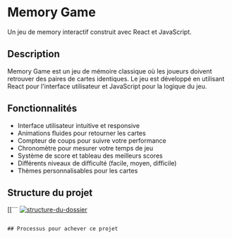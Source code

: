 # Memory Game

Un jeu de memory interactif construit avec React et JavaScript.



##  Description

Memory Game est un jeu de mémoire classique où les joueurs doivent retrouver des paires de cartes identiques. Le jeu est développé en utilisant React pour l'interface utilisateur et JavaScript pour la logique du jeu.

##  Fonctionnalités

- Interface utilisateur intuitive et responsive
- Animations fluides pour retourner les cartes
- Compteur de coups pour suivre votre performance
- Chronomètre pour mesurer votre temps de jeu
- Système de score et tableau des meilleurs scores
- Différents niveaux de difficulté (facile, moyen, difficile)
- Thèmes personnalisables pour les cartes



##  Structure du projet

[[```
[<img src="![image](https://github.com/user-attachments/assets/ea4b7c67-2a58-4c8f-a89e-01d51112ad68)
" alt="structure-du-dossier">](https://th.bing.com/th?id=OPEC.N5mJrx%2b%2f5NHsxQ474C474&w=200&h=213&rs=1&o=5&cb=iwc2&pid=21.1)
```](https://th.bing.com/th?id=OPEC.N5mJrx%2b%2f5NHsxQ474C474&w=200&h=213&rs=1&o=5&cb=iwc2&pid=21.1)](https://th.bing.com/th?id=OPEC.N5mJrx%2b%2f5NHsxQ474C474&w=200&h=213&rs=1&o=5&cb=iwc2&pid=21.1)](https://www.bing.com/aclick?ld=e8sf_iEnk0L7ixMIU_bEe5LjVUCUyDvNk52azXL6YT012TiJz4mAYE3iL0FvQEABDzfSKL_s5lGxu04LiMugBOLZWyXiZw6y0IziSYXgaMXa9D1KOziOsb-J1-pvOZCC0BrqRUezLJF_Vth6U5gXSA0lZcw8Q1Ktm4Kg2w9EkJJv1tATWSxVSZQ6Ax9vOAnXfP1RYQEw&u=aHR0cHMlM2ElMmYlMmZ3d3cuYW1hem9uLmZyJTJmUmF2ZW5zYnVyZ2VyLUNvbGxlY3RvcnMtbWVtb3J5JTI1QzIlMjVBRS1TY2glMjVDMyUyNUI2bnN0ZS1SZWlzZXppZWxlJTJmZHAlMmZCMDlUUEhONEcyJTJmcmVmJTNkYXNjX2RmX0IwOVRQSE40RzIlM2Z0YWclM2RiaW5nc2hvcHBpbjBmLTIxJTI2bGlua0NvZGUlM2RkZjAlMjZodmFkaWQlM2Q4MDI2NDQ4MDU4MzQ2NiUyNmh2bmV0dyUzZG8lMjZodnFtdCUzZGUlMjZodmJtdCUzZGJlJTI2aHZkZXYlM2RjJTI2aHZsb2NpbnQlM2QlMjZodmxvY3BoeSUzZCUyNmh2dGFyZ2lkJTNkcGxhLTQ1ODM4NjQwMDE4MTIwNzElMjZwc2MlM2Qx&rlid=b48dbda1f5471e061d27d58d964278b2&ntb=1)

## Processus pour achever ce projet


